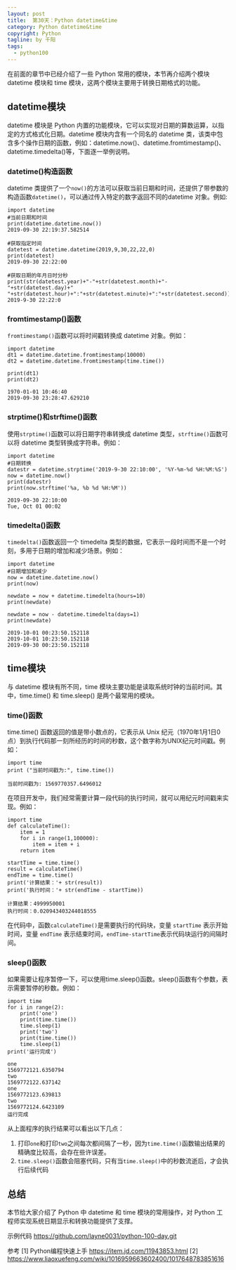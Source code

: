 ```yaml
---
layout: post     
title:  第30天：Python datetime&time                                                 
category: Python datetime&time
copyright: Python                           
tagline: by 千阳          
tags: 
  - python100
---
```


在前面的章节中已经介绍了一些 Python 常用的模块，本节再介绍两个模块 datetime 模块和 time 模块，这两个模块主要用于转换日期格式的功能。

<!--more-->

## datetime模块

datetime 模块是 Python 内置的功能模块，它可以实现对日期的算数运算，以指定的方式格式化日期。datetime 模块内含有一个同名的 datetime 类，该类中包含多个操作日期的函数，例如：datetime.now()、datetime.fromtimestamp()、datetime.timedelta()等，下面逐一举例说明。

### datetime()构造函数

datetime 类提供了一个`now()`的方法可以获取当前日期和时间，还提供了带参数的构造函数`datetime()`，可以通过传入特定的数字返回不同的datetime 对象。例如:

```
import datetime
#当前日期和时间
print(datetime.datetime.now())
2019-09-30 22:19:37.582514

#获取指定时间
datetest = datetime.datetime(2019,9,30,22,22,0)
print(datetest)
2019-09-30 22:22:00

#获取日期的年月日时分秒
print(str(datetest.year)+"-"+str(datetest.month)+"-"+str(datetest.day)+" "+str(datetest.hour)+":"+str(datetest.minute)+":"+str(datetest.second))
2019-9-30 22:22:0
```
### fromtimestamp()函数

`fromtimestamp()`函数可以将时间戳转换成 datetime 对象。例如：

```
import datetime
dt1 = datetime.datetime.fromtimestamp(10000)
dt2 = datetime.datetime.fromtimestamp(time.time())

print(dt1)
print(dt2)

1970-01-01 10:46:40
2019-09-30 23:28:47.629210
```
### strptime()和strftime()函数

使用`strptime()`函数可以将日期字符串转换成 datetime 类型，`strftime()`函数可以将 datetime 类型转换成字符串。例如：

```
import datetime
#日期转换
datestr = datetime.strptime('2019-9-30 22:10:00', '%Y-%m-%d %H:%M:%S')
now = datetime.now()
print(datestr)
print(now.strftime('%a, %b %d %H:%M'))

2019-09-30 22:10:00
Tue, Oct 01 00:02
```
### timedelta()函数

`timedelta()`函数返回一个 timedelta 类型的数据，它表示一段时间而不是一个时刻，多用于日期的增加和减少场景。例如：

```
import datetime
#日期增加和减少
now = datetime.datetime.now()
print(now)

newdate = now + datetime.timedelta(hours=10)
print(newdate)

newdate = now - datetime.timedelta(days=1)
print(newdate)

2019-10-01 00:23:50.152118
2019-10-01 10:23:50.152118
2019-09-30 00:23:50.152118
```

## time模块

与 datetime 模块有所不同，time 模块主要功能是读取系统时钟的当前时间。其中，time.time() 和 time.sleep() 是两个最常用的模块。

### time()函数

time.time() 函数返回的值是带小数点的，它表示从 Unix 纪元（1970年1月1日0点）到执行代码那一刻所经历的时间的秒数，这个数字称为UNIX纪元时间戳。例如：

```
import time
print ("当前时间戳为:", time.time())

当前时间戳为: 1569770357.6496012
```

在项目开发中，我们经常需要计算一段代码的执行时间，就可以用纪元时间戳来实现。例如：

```
import time
def calculateTime():
    item = 1
    for i in range(1,100000):
        item = item + i
    return item

startTime = time.time()
result = calculateTime()
endTime = time.time()
print('计算结果：'+ str(result))
print('执行时间：'+ str(endTime - startTime))

计算结果：4999950001
执行时间：0.020943403244018555
```
在代码中，函数`calculateTime()`是需要执行的代码块，变量 `startTime` 表示开始时间，变量 `endTime` 表示结束时间，`endTime-startTime`表示代码块运行的间隔时间。

### sleep()函数

如果需要让程序暂停一下，可以使用time.sleep()函数。sleep()函数有个参数，表示需要暂停的秒数。例如：

```
import time
for i in range(2):
    print('one')
    print(time.time())
    time.sleep(1)
    print('two')
    print(time.time())
    time.sleep(1)
print('运行完成')

one
1569772121.6350794
two
1569772122.637142
one
1569772123.639813
two
1569772124.6423109
运行完成

```

从上面程序的执行结果可以看出以下几点：

1. 打印`one`和打印`two`之间每次都间隔了一秒，因为`time.time()`函数输出结果的精确度比较高，会存在些许误差。
2. `time.sleep()`函数会阻塞代码，只有当`time.sleep()`中的秒数流逝后，才会执行后续代码

## 总结

本节给大家介绍了 Python 中 datetime 和 time 模块的常用操作，对 Python 工程师实现系统日期显示和转换功能提供了支撑。

示例代码
https://github.com/layne0031/python-100-day.git

参考
[1] Python编程快速上手 https://item.jd.com/11943853.html
[2] https://www.liaoxuefeng.com/wiki/1016959663602400/1017648783851616


